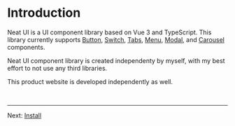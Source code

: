 # Introduction

Neat UI is a UI component library based on Vue 3 and TypeScript. This library currently supports [Button](#/doc/button), [Switch](#/doc/switch), [Tabs](#/doc/tabs), [Menu](#/doc/menu), [Modal](#/doc/modal), and [Carousel](#/doc/carousel) components.

Neat UI component library is created independenty by myself, with my best effort to not use any third libraries.

This product website is developed independently as well.

<br>

<hr style="height: 0.1em;">

Next: [Install](#/doc/install)